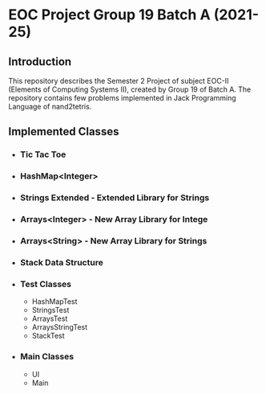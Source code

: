 # EOC Project Group 19 Batch A (2021-25)
## Introduction
This repository describes the Semester 2 Project of subject EOC-II (Elements of Computing Systems II), created by Group 19 of Batch A. The repository contains few problems implemented in Jack Programming Language of nand2tetris.

## Implemented Classes
* ### Tic Tac Toe
* ### HashMap\<Integer\>
* ### Strings Extended - Extended Library for Strings
* ### Arrays\<Integer\> - New Array Library for Intege
* ### Arrays\<String\> - New Array Library for Strings
* ### Stack Data Structure

* ### Test Classes
  * HashMapTest
  * StringsTest
  * ArraysTest
  * ArraysStringTest
  * StackTest

* ### Main Classes
  * UI
  * Main

